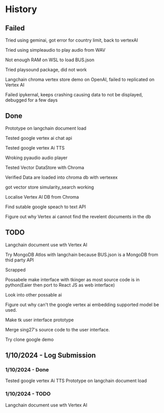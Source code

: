 # History

## Failed

Tried using geminai, got error for country limit, back to vertexAI

Tried using simpleaudio to play audio from WAV

Not enough RAM on WSL to load BUS.json

Tried playsound package, did not work

<!-- PyAudio is too system specific and I can't get it working on WSL, but working now as WSL need to install pause audio -->

Langchain chroma vertex store demo on OpenAI, failed to replicated on Vertex AI

Failed ipykernal, keeps crashing causing data to not be displayed, debugged for a few days

## Done

Prototype on langchain document load

Tested google vertex ai chat api

Tested google vertex Ai TTS <!-- Written 1/10/2024 -->

Wroking pyaudio audio player

Tested Vector DataStore with Chroma

Verified Data are loaded into chroma db with vertexex

got vector store simularity_search working

Localise Vertex AI DB from Chroma

Find sutable google speach to text API  

Figure out why Vertex ai cannot find the revelent documents in the db

## TODO

Langchain document use wth Vertex AI <!-- Written 1/10/2024 -->

Try MongoDB Atlos with langchain because BUS.json is a MongoDB from thid party API

<!-- Test Google Cloud MatchingEngine for vectorStore --> Scrapped

Possabele make interface with tkinger as most source code is in python(Eaier then port to React JS as web interface)

Look into other possable ai

Figure out why can't the google vertex ai embedding supported model be used.

Make tk user interface prototype

Merge sing27's source code to the user interface.

Try clone google demo

## 1/10/2024 - Log Submission

### 1/10/2024 - Done

Tested google vertex Ai TTS
Prototype on langchain document load

### 1/10/2024 - TODO

Langchain document use wth Vertex AI
